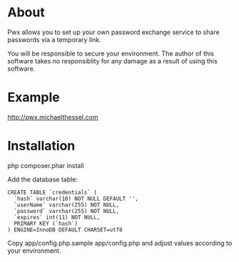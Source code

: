 About
=====

Pwx allows you to set up your own password exchange service to share passwords
via a temporary link.

You will be responsible to secure your environment. The author of this software
takes no responsiblity for any damage as a result of using this software.

Example
============

http://pwx.michaelthessel.com

Installation
============

php composer.phar install

Add the database table:
```
CREATE TABLE `credentials` (
  `hash` varchar(10) NOT NULL DEFAULT '',
  `userName` varchar(255) NOT NULL,
  `password` varchar(255) NOT NULL,
  `expires` int(11) NOT NULL,
  PRIMARY KEY (`hash`)
) ENGINE=InnoDB DEFAULT CHARSET=utf8
```

Copy app/config.php.sample app/config.php and adjust values according to your
environment.
